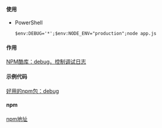 #### 使用

* PowerShell

    ```
    $env:DEBUG='*';$env:NODE_ENV="production";node app.js
    ```

#### 作用

[NPM酷库：debug，控制调试日志](https://segmentfault.com/a/1190000012699304)

#### 示例代码

[好用的npm包：debug](https://juejin.im/post/5aeab5d46fb9a07aae1502cc)

#### npm

[npm地址](https://www.npmjs.com/package/debug)